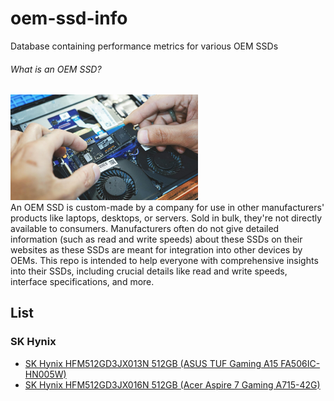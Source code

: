 # oem-ssd-info
Database containing performance metrics for various OEM SSDs 

###### What is an OEM SSD?
<img src = "./ssd.jpg" width=300>
<br>
An OEM SSD is custom-made by a company for use in other manufacturers' products like laptops, desktops, or servers. Sold in bulk, they're not directly available to consumers. Manufacturers often do not give detailed information (such as read and write speeds) about these SSDs on their websites as these SSDs are meant for integration into other devices by OEMs. This repo is intended to help everyone with comprehensive insights into their SSDs, including crucial details like read and write speeds, interface specifications, and more.

## List

### SK Hynix

 - [SK Hynix HFM512GD3JX013N 512GB (ASUS TUF Gaming A15 FA506IC-HN005W)](./benchmarks/sk_hynix/SK%20Hynix%20HFM512GD3JX013N/README.md)
 - [SK Hynix HFM512GD3JX016N 512GB (Acer Aspire 7 Gaming A715-42G)](./benchmarks/sk_hynix/SK%20Hynix%20HFM512GD3JX016N/README.md)
